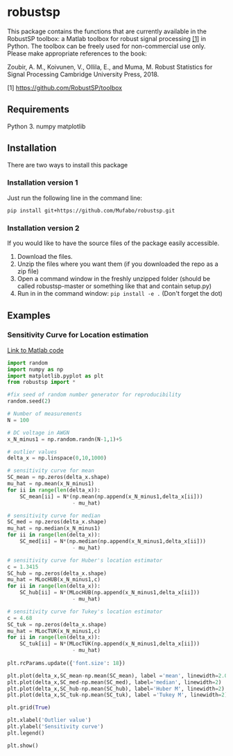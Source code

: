 # robustsp

This package contains the functions that are currently available in the RobustSP toolbox: a Matlab toolbox for robust signal processing [[1]](https://github.com/RobustSP/toolbox) in Python. The toolbox can be freely used for non-commercial use only. Please make appropriate references to the book:

Zoubir, A. M., Koivunen, V., Ollila, E., and Muma, M. Robust Statistics for Signal Processing Cambridge University Press, 2018.

[1] https://github.com/RobustSP/toolbox

## Requirements

Python 3.
numpy
matplotlib

## Installation

There are two ways to install this package

### Installation version 1

Just run the following line in the command line:

    pip install git+https://github.com/Mufabo/robustsp.git

### Installation version 2

If you would like to have the source files of the package easily accessible.

1. Download the files.
2. Unzip the files where you want them (if you downloaded the repo as a zip file)
3. Open a command window in the freshly unzipped folder (should be called robustsp-master or something like that and contain setup.py)
4. Run in in the command window: ```pip install -e .```
    (Don't forget the dot)

## Examples

### Sensitivity Curve for Location estimation
[Link to Matlab code](https://github.com/RobustSP/toolbox/blob/master/codes/01_LocationScale/examples/sensitivity_curve_location.m)

```python
import random
import numpy as np
import matplotlib.pyplot as plt
from robustsp import *

#fix seed of random number generator for reproducibility
random.seed(2)

# Number of measurements
N = 100

# DC voltage in AWGN
x_N_minus1 = np.random.randn(N-1,1)+5

# outlier values
delta_x = np.linspace(0,10,1000)

# sensitivity curve for mean
SC_mean = np.zeros(delta_x.shape)
mu_hat = np.mean(x_N_minus1)
for ii in range(len(delta_x)):
    SC_mean[ii] = N*(np.mean(np.append(x_N_minus1,delta_x[ii])) 
                     - mu_hat)

# sensitivity curve for median
SC_med = np.zeros(delta_x.shape)
mu_hat = np.median(x_N_minus1)
for ii in range(len(delta_x)):
    SC_med[ii] = N*(np.median(np.append(x_N_minus1,delta_x[ii])) 
                     - mu_hat)

# sensitivity curve for Huber's location estimator
c = 1.3415
SC_hub = np.zeros(delta_x.shape)
mu_hat = MLocHUB(x_N_minus1,c)
for ii in range(len(delta_x)):
    SC_hub[ii] = N*(MLocHUB(np.append(x_N_minus1,delta_x[ii])) 
                     - mu_hat)

# sensitivity curve for Tukey's location estimator
c = 4.68
SC_tuk = np.zeros(delta_x.shape)
mu_hat = MLocTUK(x_N_minus1,c)
for ii in range(len(delta_x)):
    SC_tuk[ii] = N*(MLocTUK(np.append(x_N_minus1,delta_x[ii])) 
                     - mu_hat)
    
plt.rcParams.update({'font.size': 18})

plt.plot(delta_x,SC_mean-np.mean(SC_mean), label ='mean', linewidth=2.0)
plt.plot(delta_x,SC_med-np.mean(SC_med), label='median', linewidth=2)
plt.plot(delta_x,SC_hub-np.mean(SC_hub), label='Huber M', linewidth=2)
plt.plot(delta_x,SC_tuk-np.mean(SC_tuk), label ='Tukey M', linewidth=2)

plt.grid(True)

plt.xlabel('Outlier value')
plt.ylabel('Sensitivity curve')
plt.legend()

plt.show()
```
